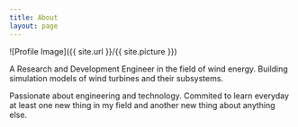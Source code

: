 ```yaml
---
title: About
layout: page
---
```

![Profile Image]({{ site.url }}/{{ site.picture }})
<p>
A Research and Development Engineer in the field of wind energy. Building simulation models of wind turbines and their subsystems.
</p>
<p>
Passionate about engineering and technology. Commited to learn everyday at least one new thing in my field and another new thing about anything else.
</p>









